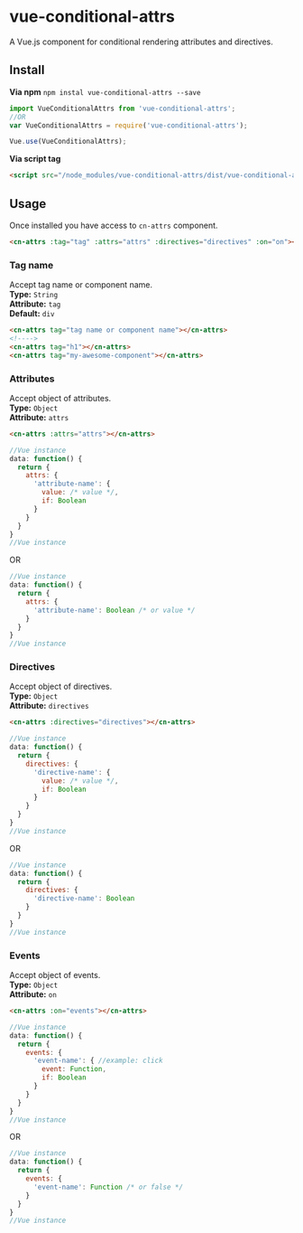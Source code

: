 # vue-conditional-attrs
A Vue.js component for conditional rendering attributes and directives.

## Install
**Via npm** `npm instal vue-conditional-attrs --save`

``` js
import VueConditionalAttrs from 'vue-conditional-attrs';
//OR
var VueConditionalAttrs = require('vue-conditional-attrs');

Vue.use(VueConditionalAttrs);
```

**Via script tag**
``` html
<script src="/node_modules/vue-conditional-attrs/dist/vue-conditional-attrs.min.js"></script>
```
## Usage
Once installed you have access to `cn-attrs` component.
``` html
<cn-attrs :tag="tag" :attrs="attrs" :directives="directives" :on="on"></cn-attrs>
```
### Tag name
Accept tag name or component name.
<br>
**Type:** `String`
<br>
**Attribute:** `tag`
<br>
**Default:** `div`
``` html
<cn-attrs tag="tag name or component name"></cn-attrs>
<!---->
<cn-attrs tag="h1"></cn-attrs>
<cn-attrs tag="my-awesome-component"></cn-attrs>
```

### Attributes
Accept object of attributes.
<br>
**Type:** `Object`
<br>
**Attribute:** `attrs`
``` html
<cn-attrs :attrs="attrs"></cn-attrs>
```
``` js
//Vue instance
data: function() {
  return {
    attrs: {
      'attribute-name': {
        value: /* value */,
        if: Boolean
      }
    }
  }
}
//Vue instance
```
OR
``` js
//Vue instance
data: function() {
  return {
    attrs: {
      'attribute-name': Boolean /* or value */
    }
  }
}
//Vue instance
```

### Directives
Accept object of directives.
<br>
**Type:** `Object`
<br>
**Attribute:** `directives`
``` html
<cn-attrs :directives="directives"></cn-attrs>
```
``` js
//Vue instance
data: function() {
  return {
    directives: {
      'directive-name': {
        value: /* value */,
        if: Boolean
      }
    }
  }
}
//Vue instance
```
OR
``` js
//Vue instance
data: function() {
  return {
    directives: {
      'directive-name': Boolean
    }
  }
}
//Vue instance
```

### Events
Accept object of events.
<br>
**Type:** `Object`
<br>
**Attribute:** `on`
``` html
<cn-attrs :on="events"></cn-attrs>
```
``` js
//Vue instance
data: function() {
  return {
    events: {
      'event-name': { //example: click
        event: Function,
        if: Boolean
      }
    }
  }
}
//Vue instance
```
OR
``` js
//Vue instance
data: function() {
  return {
    events: {
      'event-name': Function /* or false */
    }
  }
}
//Vue instance
```
